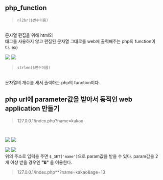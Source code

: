 ## php_function
> ```nl2br($변수이름)```
<br>
문자열 편집을 위해 html의 <br>태그를 사용하지 않고 편집된 문자열 그대로를 web에 출력해주는 php의 function이다.
ex)<br>

![](https://user-images.githubusercontent.com/42515875/48600037-9bf5ee80-e9ad-11e8-932f-9d2fd4d06529.png)
![](https://user-images.githubusercontent.com/42515875/48600215-630a4980-e9ae-11e8-8a26-046e9b8a6dc9.png)

>```strlen($변수이름)```
<br>
문자열의 개수를 새서 출력하는 php의 function이다.<br>

## php url에 parameter값을 받아서 동적인 web application 만들기

> 127.0.0.1/index.php?name=kakao
<br>


![](https://user-images.githubusercontent.com/42515875/48600034-98fafe00-e9ad-11e8-9f84-c85a504f65f2.png)
![](https://user-images.githubusercontent.com/42515875/48600214-61d91c80-e9ae-11e8-8670-749127a6ccc4.png)

![](https://user-images.githubusercontent.com/42515875/48600036-9ac4c180-e9ad-11e8-96a8-d0039eaf7be4.png)
![](https://user-images.githubusercontent.com/42515875/48600219-64d40d00-e9ae-11e8-83c7-a2d362b62c12.png)
<br>
위의 주소로 입력을 주면 ```$_GET['name']```으로 param값을 받을 수 있다.
param값을 2개 이상 받을 경우엔 **"&"** 을 이용한다.
<br>
> 127.0.0.1/index.php**?name=kakao&age=13
